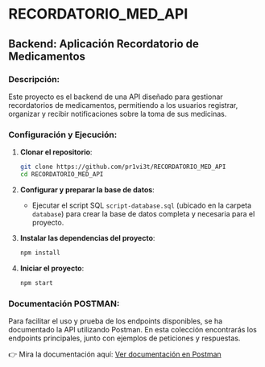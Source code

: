 # RECORDATORIO_MED_API

## Backend: Aplicación Recordatorio de Medicamentos

### Descripción:
Este proyecto es el backend de una API diseñado para gestionar recordatorios de medicamentos, permitiendo a los usuarios registrar, organizar y recibir notificaciones sobre la toma de sus medicinas.

### Configuración y Ejecución:

1. **Clonar el repositorio**:
     ```bash
     git clone https://github.com/pr1vi3t/RECORDATORIO_MED_API
     cd RECORDATORIO_MED_API
     ```

2. **Configurar y preparar la base de datos**:
     * Ejecutar el script SQL `script-database.sql` (ubicado en la carpeta `database`) para crear la base de datos completa y necesaria para el proyecto.

3. **Instalar las dependencias del proyecto**:
     ```bash
     npm install
     ```

4. **Iniciar el proyecto**:
     ```bash
     npm start
     ```

### Documentación POSTMAN:
Para facilitar el uso y prueba de los endpoints disponibles, se ha documentado la API utilizando Postman. En esta colección encontrarás los endpoints principales, junto con ejemplos de peticiones y respuestas.

👉 Mira la documentación aquí:
[Ver documentación en Postman](https://documenter.getpostman.com/view/36779961/2sB2x5JDJd)

